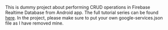 This is dummy project about performing CRUD operations in Firebase Realtime Database from Android app. The full tutorial series can be found <a href="https://www.youtube.com/playlist?list=PLdfH9ZQ89rtpKbrS-UHiLn9M1o2ny-lu4" target="new">here</a>. In the project, please make sure to put your own google-services.json file as I have removed mine.
